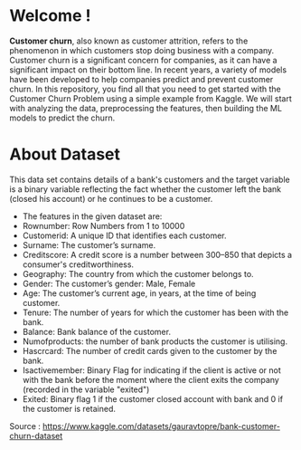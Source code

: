 # Welcome !

**Customer churn**, also known as customer attrition, refers to the phenomenon in which customers stop doing business with a company. Customer churn is a significant concern for companies, as it can have a significant impact on their bottom line. 
In recent years, a variety of models have been developed to help companies predict and prevent customer churn. 
In this repository, you find all that you need to get started with the Customer Churn Problem using a simple example from Kaggle. We will start with analyzing the data, preprocessing the features, then building the ML models to predict the churn.


# About Dataset

This data set contains details of a bank's customers and the target variable is a binary variable reflecting the fact whether the customer left the bank (closed his account) or he continues to be a customer. 

- The features in the given dataset are:
- Rownumber: Row Numbers from 1 to 10000
- Customerid: A unique ID that identifies each customer.
- Surname: The customer’s surname.
- Creditscore: A credit score is a number between 300–850 that depicts a consumer's creditworthiness.
- Geography: The country from which the customer belongs to.
- Gender: The customer’s gender: Male, Female
- Age: The customer’s current age, in years, at the time of being customer.
- Tenure: The number of years for which the customer has been with the bank.
- Balance: Bank balance of the customer.
- Numofproducts: the number of bank products the customer is utilising.
- Hascrcard: The number of credit cards given to the customer by the bank.
- Isactivemember: Binary Flag for indicating if the client is active or not with the bank before the moment where the client exits the company (recorded in the variable "exited")
- Exited: Binary flag 1 if the customer closed account with bank and 0 if the customer is retained.

Source : https://www.kaggle.com/datasets/gauravtopre/bank-customer-churn-dataset



